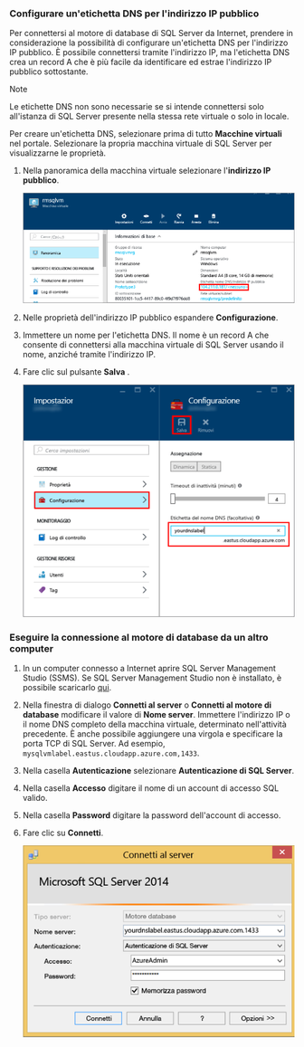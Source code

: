 ### <a name="configure-a-dns-label-for-the-public-ip-address"></a>Configurare un'etichetta DNS per l'indirizzo IP pubblico

Per connettersi al motore di database di SQL Server da Internet, prendere in considerazione la possibilità di configurare un'etichetta DNS per l'indirizzo IP pubblico. È possibile connettersi tramite l'indirizzo IP, ma l'etichetta DNS crea un record A che è più facile da identificare ed estrae l'indirizzo IP pubblico sottostante.

> [!NOTE]
> Le etichette DNS non sono necessarie se si intende connettersi solo all'istanza di SQL Server presente nella stessa rete virtuale o solo in locale.

Per creare un'etichetta DNS, selezionare prima di tutto **Macchine virtuali** nel portale. Selezionare la propria macchina virtuale di SQL Server per visualizzarne le proprietà.

1. Nella panoramica della macchina virtuale selezionare l'**indirizzo IP pubblico**.

    ![indirizzo ip pubblico](./media/virtual-machines-sql-server-connection-steps/rm-public-ip-address.png)

1. Nelle proprietà dell'indirizzo IP pubblico espandere **Configurazione**.

1. Immettere un nome per l'etichetta DNS. Il nome è un record A che consente di connettersi alla macchina virtuale di SQL Server usando il nome, anziché tramite l'indirizzo IP.

1. Fare clic sul pulsante **Salva** .

    ![etichetta dns](./media/virtual-machines-sql-server-connection-steps/rm-dns-label.png)

### <a name="connect-to-the-database-engine-from-another-computer"></a>Eseguire la connessione al motore di database da un altro computer

1. In un computer connesso a Internet aprire SQL Server Management Studio (SSMS). Se SQL Server Management Studio non è installato, è possibile scaricarlo [qui](https://docs.microsoft.com/sql/ssms/download-sql-server-management-studio-ssms).

1. Nella finestra di dialogo **Connetti al server** o **Connetti al motore di database** modificare il valore di **Nome server**. Immettere l'indirizzo IP o il nome DNS completo della macchina virtuale, determinato nell'attività precedente. È anche possibile aggiungere una virgola e specificare la porta TCP di SQL Server. Ad esempio, `mysqlvmlabel.eastus.cloudapp.azure.com,1433`.

1. Nella casella **Autenticazione** selezionare **Autenticazione di SQL Server**.

1. Nella casella **Accesso** digitare il nome di un account di accesso SQL valido.

1. Nella casella **Password** digitare la password dell'account di accesso.

1. Fare clic su **Connetti**.

    ![connessione a ssms](./media/virtual-machines-sql-server-connection-steps/rm-ssms-connect.png)